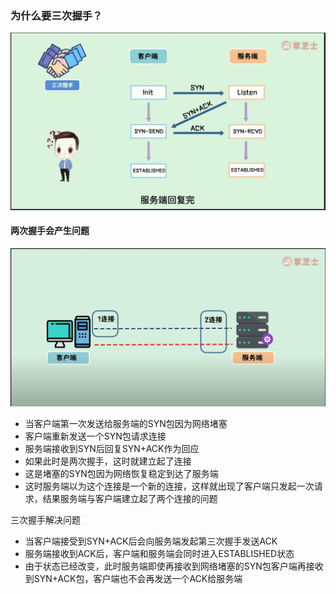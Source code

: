 ### 为什么要三次握手？

![image-20221015203156302](TCP三次握手.assets/image-20221015203156302.png)

#### 两次握手会产生问题

![image-20221015213128943](TCP三次握手.assets/image-20221015213128943.png)

* 当客户端第一次发送给服务端的SYN包因为网络堵塞
* 客户端重新发送一个SYN包请求连接
* 服务端接收到SYN后回复SYN+ACK作为回应
* 如果此时是两次握手，这时就建立起了连接
* 这是堵塞的SYN包因为网络恢复稳定到达了服务端
* 这时服务端以为这个连接是一个新的连接，这样就出现了客户端只发起一次请求，结果服务端与客户端建立起了两个连接的问题

三次握手解决问题

* 当客户端接受到SYN+ACK后会向服务端发起第三次握手发送ACK
* 服务端接收到ACK后，客户端和服务端会同时进入ESTABLISHED状态
* 由于状态已经改变，此时服务端即使再接收到网络堵塞的SYN包客户端再接收到SYN+ACK包，客户端也不会再发送一个ACK给服务端

